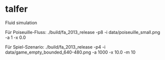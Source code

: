 # talfer
Fluid simulation


Für Poiseuille-Fluss:
./build/fa_2013_release -p8 -i data/poiseuille_small.png -a 1 -x 0.0

Für Spiel-Szenario:
./build/fa_2013_release -p4 -i data/game_empty_bounded_640-480.png -a 1000 -x 10.0 -m 10
